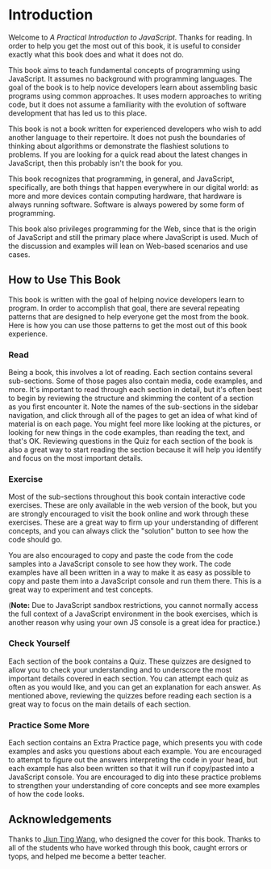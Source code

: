# Introduction

Welcome to _A Practical Introduction to JavaScript._ Thanks for reading. In order to help you get the most out of this book, it is useful to consider exactly what this book does and what it does not do. 

This book aims to teach fundamental concepts of programming using JavaScript. It assumes no background with programming languages. The goal of the book is to help novice developers learn about assembling basic programs using common approaches. It uses modern approaches to writing code, but it does not assume a familiarity with the evolution of software development that has led us to this place. 

This book is not a book written for experienced developers who wish to add another language to their repertoire. It does not push the boundaries of thinking about algorithms or demonstrate the flashiest solutions to problems. If you are looking for a quick read about the latest changes in JavaScript, then this probably isn't the book for you.

This book recognizes that programming, in general, and JavaScript, specifically, are both things that happen everywhere in our digital world: as more and more devices contain computing hardware, that hardware is always running software. Software is always powered by some form of programming.

This book also privileges programming for the Web, since that is the origin of JavaScript and still the primary place where JavaScript is used. Much of the discussion and examples will lean on Web-based scenarios and use cases.

## How to Use This Book
This book is written with the goal of helping novice developers learn to program. In order to accomplish that goal, there are several repeating patterns that are designed to help everyone get the most from the book. Here is how you can use those patterns to get the most out of this book experience.

### Read
Being a book, this involves a lot of reading. Each section contains several sub-sections. Some of those pages also contain media, code examples, and more. It's important to read through each section in detail, but it's often best to begin by reviewing the structure and skimming the content of a section as you first encounter it. Note the names of the sub-sections in the sidebar navigation, and click through all of the pages to get an idea of what kind of material is on each page. You might feel more like looking at the pictures, or looking for new things in the code examples, than reading the text, and that's OK. Reviewing questions in the Quiz for each section of the book is also a great way to start reading the section because it will help you identify and focus on the most important details.

### Exercise
Most of the sub-sections throughout this book contain interactive code exercises. These are only available in the web version of the book, but you are strongly encouraged to visit the book online and work through these exercises. These are a great way to firm up your understanding of different concepts, and you can always click the "solution" button to see how the code should go. 

You are also encouraged to copy and paste the code from the code samples into a JavaScript console to see how they work. The code examples have all been written in a way to make it as easy as possible to copy and paste them into a JavaScript console and run them there. This is a great way to experiment and test concepts. 

(**Note:** Due to JavaScript sandbox restrictions, you cannot normally access the full context of a JavaScript environment in the book exercises, which is another reason why using your own JS console is a great idea for practice.)

### Check Yourself
Each section of the book contains a Quiz. These quizzes are designed to allow you to check your understanding and to underscore the most important details covered in each section. You can attempt each quiz as often as you would like, and you can get an explanation for each answer. As mentioned above, reviewing the quizzes before reading each section is a great way to focus on the main details of each section.

### Practice Some More
Each section contains an Extra Practice page, which presents you with code examples and asks you questions about each example. You are encouraged to attempt to figure out the answers interpreting the code in your head, but each example has also been written so that it will run if copy/pasted into a JavaScript console. You are encouraged to dig into these practice problems to strengthen your understanding of core concepts and see more examples of how the code looks.

## Acknowledgements
Thanks to [Jiun Ting Wang](http://jiuntingwang.com/), who designed the cover for this book. Thanks to all of the students who have worked through this book, caught errors or tyops, and helped me become a better teacher.

